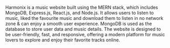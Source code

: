 Harmonix is a music website built using the MERN stack, which includes MongoDB, Express.js, React.js, and Node.js. It allows users to listen to music, liked the favourite music and download them to listen in no network zone & can enjoy a smooth user experience. MongoDB is used as the database to store user data and music details. The website is designed to be user-friendly, fast, and responsive, offering a modern platform for music lovers to explore and enjoy their favorite tracks online.
